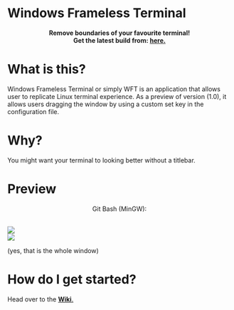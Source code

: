 # Windows Frameless Terminal
<p align="center">
  <b>Remove boundaries of your favourite terminal!</b> <br>
  <strong>Get the latest build from: <a href=https://github.com/pointerboy/Windows-Frameless-Terminal/releases/tag/beta1.2">here.</a></strong>
</p>
 
# What is this?
Windows Frameless Terminal or simply WFT is an application that allows user to replicate Linux terminal experience. As a preview of version (1.0), it allows users dragging the window by using a custom set key in the configuration file.

# Why?
You might want your terminal to looking better without a titlebar.

# Preview
<p align="center">Git Bash (MinGW):</p> <br>
<img src="https://i.postimg.cc/dQ8k8ZtM/whole-Window.png"><br>
<img src="https://i.postimg.cc/yxXDBtr6/example.gif"><br>

(yes, that is the whole window)

# How do I get started?
Head over to the <a href="https://github.com/pointerboy/Windows-Frameless-Terminal/wiki"><strong>Wiki</strong>.</a>
